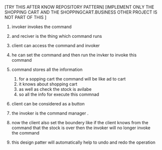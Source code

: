 [TRY THIS AFTER KNOW REPOSITORY PATTERN]
[IMPLEMENT ONLY THE SHOPPING CART
AND THE SHOPPINGCART.BUSINESS
OTHER PROJECT IS NOT PART OF THIS
]




1) invoker invokes the command
2) and reciver is the thing which command runs
3) client can access the command and invoker
4) he can set the command and then run the invker to invoke this command
5) command stores all the information
    1) for a sopping cart the command will be like ad to cart
    2) it knows about shopping cart
    3) as well as check the stock is avilabe
    4) so all the info for execute this commnad


6) client can be considered as a button

7) the invoker is the command manager .

8) now the client also set the boundery like if the client knows from the command that the stock is over
then the invoker will no longer invoke the command


9) this design patter will automatically help to undo and redo the operation


